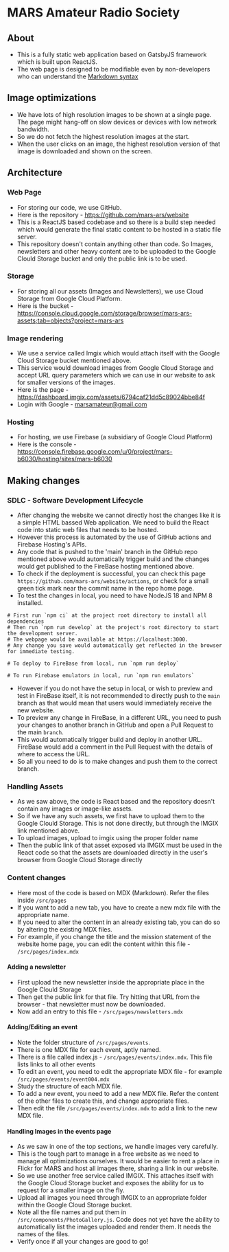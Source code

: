 # MARS Amateur Radio Society

## About

* This is a fully static web application based on GatsbyJS framework which is built upon ReactJS.
* The web page is designed to be modifiable even by non-developers who can understand the [Markdown syntax](https://www.markdownguide.org/)

## Image optimizations
* We have lots of high resolution images to be shown at a single page. The page might hang-off on slow devices or devices with low network bandwidth.
* So we do not fetch the highest resolution images at the start.
* When the user clicks on an image, the highest resolution version of that image is downloaded and shown on the screen.

## Architecture
### Web Page
* For storing our code, we use GitHub.
* Here is the repository - https://github.com/mars-ars/website
* This is a ReactJS based codebase and so there is a build step needed which would generate the final static content to be hosted in a static file server.
* This repository doesn't contain anything other than code. So Images, newsletters and other heavy content are to be uploaded to the Google Clould Storage bucket and only the public link is to be used.
### Storage
* For storing all our assets (Images and Newsletters), we use Cloud Storage from Google Cloud Platform.
* Here is the bucket - https://console.cloud.google.com/storage/browser/mars-ars-assets;tab=objects?project=mars-ars
### Image rendering
* We use a service called Imgix which would attach itself with the Google Cloud Storage bucket mentioned above.
* This service would download images from Google Cloud Storage and accept URL query parameters which we can use in our website to ask for smaller versions of the images.
* Here is the page - https://dashboard.imgix.com/assets/6794caf21dd5c89024bbe84f
* Login with Google - marsamateur@gmail.com
### Hosting
* For hosting, we use Firebase (a subsidiary of Google Cloud Platform)
* Here is the console - https://console.firebase.google.com/u/0/project/mars-b6030/hosting/sites/mars-b6030

## Making changes
### SDLC - Software Development Lifecycle
* After changing the website we cannot directly host the changes like it is a simple HTML bassed Web application. We need to build the React code into static web files that needs to be hosted.
* However this process is automated by the use of GitHub actions and Firebase Hosting's APIs.
* Any code that is pushed to the 'main' branch in the GitHub repo mentioned above would automatically trigger build and the changes would get published to the FireBase hosting mentioned above.
* To check if the deployment is successful, you can check this page `https://github.com/mars-ars/website/actions`, or check for a small green tick mark near the commit name in the repo home page.
* To test the changes in local, you need to have NodeJS 18 and NPM 8 installed.
```
# First run `npm ci` at the project root directory to install all dependencies
# Then run `npm run develop` at the project's root directory to start the development server.
# The webpage would be available at https://localhost:3000.
# Any change you save would automatically get reflected in the browser for immediate testing.

# To deploy to FireBase from local, run `npm run deploy`

# To run Firebase emulators in local, run `npm run emulators`
```
* However if you do not have the setup in local, or wish to preview and test in FireBase itself, it is not recommended to directly push to the `main` branch as that would mean that users would immediately receive the new website.
* To preview any change in FireBase, in a different URL, you need to push your changes to another branch in GitHub and open a Pull Request to the main `branch`.
* This would automatically trigger build and deploy in another URL. FireBase would add a comment in the Pull Request with the details of where to access the URL.
* So all you need to do is to make changes and push them to the correct branch.
### Handling Assets
* As we saw above, the code is React based and the repository doesn't contain any images or image-like assets.
* So if we have any such assets, we first have to upload them to the Google Clould Storage. This is not done directly, but through the IMGIX link mentioned above.
* To upload images, upload to imgix using the proper folder name
* Then the public link of that asset exposed via IMGIX must be used in the React code so that the assets are downloaded directly in the user's browser from Google Cloud Storage directly
### Content changes
* Here most of the code is based on MDX (Markdown). Refer the files inside `/src/pages`
* If you want to add a new tab, you have to create a new mdx file with the appropriate name.
* If you need to alter the content in an already existing tab, you can do so by altering the existing MDX files.
* For example, if you change the title and the mission statement of the website home page, you can edit the content within this file - `/src/pages/index.mdx`
#### Adding a newsletter
* First upload the new newsletter inside the appropriate place in the Google Clould Storage
* Then get the public link for that file. Try hitting that URL from the browser - that newsletter must now be downloaded.
* Now add an entry to this file - `/src/pages/newsletters.mdx`
#### Adding/Editing an event
* Note the folder structure of `/src/pages/events`.
* There is one MDX file for each event, aptly named.
* There is a file called index.js - `/src/pages/events/index.mdx`. This file lists links to all other events
* To edit an event, you need to edit the appropriate MDX file - for example `/src/pages/events/event004.mdx`
* Study the structure of each MDX file.
* To add a new event, you need to add a new MDX file. Refer the content of the other files to create this, and change appropriate files.
* Then edit the file `/src/pages/events/index.mdx` to add a link to the new MDX file.
#### Handling Images in the events page
* As we saw in one of the top sections, we handle images very carefully.
* This is the tough part to manage in a free website as we need to manage all optimizations ourselves. It would be easier to rent a place in Flickr for MARS and host all images there, sharing a link in our website.
* So we use another free service called IMGIX. This attaches itself with the Google Cloud Storage bucket and exposes the ability for us to request for a smaller image on the fly.
* Upload all images you need through IMGIX to an appropriate folder within the Google Cloud Storage bucket.
* Note all the file names and put them in `/src/components/PhotoGallery.js`. Code does not yet have the ability to automatically list the images uploaded and render them. It needs the names of the files.
* Verify once if all your changes are good to go!